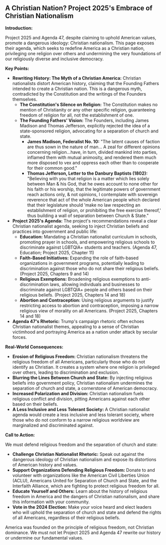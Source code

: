 ## A Christian Nation? Project 2025's Embrace of Christian Nationalism

**Introduction:**

Project 2025 and Agenda 47, despite claiming to uphold American values, promote a dangerous ideology: Christian nationalism. This page exposes their agenda, which seeks to redefine America as a Christian nation, privileging one religion over others and undermining the very foundations of our religiously diverse and inclusive democracy.

**Key Points:**

* **Rewriting History: The Myth of a Christian America:**  Christian nationalists distort American history, claiming that the Founding Fathers intended to create a Christian nation. This is a dangerous myth, contradicted by the Constitution and the writings of the Founders themselves.
    * **The Constitution's Silence on Religion:**  The Constitution makes no mention of Christianity or any other specific religion, guaranteeing freedom of religion for all, not the establishment of one.
    * **The Founding Fathers' Vision:**  The Founders, including James Madison and Thomas Jefferson, explicitly rejected the idea of a state-sponsored religion, advocating for a separation of church and state.
        * **James Madison, Federalist No. 10:**  "The latent causes of faction are thus sown in the nature of man... A zeal for different opinions concerning religion...have, in turn, divided mankind into parties, inflamed them with mutual animosity, and rendered them much more disposed to vex and oppress each other than to cooperate for their common good."
        * **Thomas Jefferson, Letter to the Danbury Baptists (1802):**  "Believing with you that religion is a matter which lies solely between Man & his God, that he owes account to none other for his faith or his worship, that the legitimate powers of government reach actions only, & not opinions, I contemplate with sovereign reverence that act of the whole American people which declared that their legislature should 'make no law respecting an establishment of religion, or prohibiting the free exercise thereof,' thus building a wall of separation between Church & State."
* **Project 2025's Agenda:**  The project's recommendations reveal a clear Christian nationalist agenda, seeking to inject Christian beliefs and practices into government and public life:
    * **Education:**  Mandating a Christian nationalist curriculum in schools, promoting prayer in schools, and empowering religious schools to discriminate against LGBTQIA+ students and teachers. (Agenda 47, Education; Project 2025, Chapter 11)
    * **Faith-Based Initiatives:**  Expanding the role of faith-based organizations in government programs, potentially leading to discrimination against those who do not share their religious beliefs. (Project 2025, Chapters 9 and 14)
    * **Religious Exemptions:**  Broadening religious exemptions to anti-discrimination laws, allowing individuals and businesses to discriminate against LGBTQIA+ people and others based on their religious beliefs. (Project 2025, Chapters 14 and 18)
    * **Abortion and Contraception:**  Using religious arguments to justify restricting access to abortion and contraception, imposing a narrow religious view of morality on all Americans. (Project 2025, Chapters 14 and 18)
* **Agenda 47's Rhetoric:**  Trump's campaign rhetoric often echoes Christian nationalist themes, appealing to a sense of Christian victimhood and portraying America as a nation under attack by secular forces.

**Real-World Consequences:**

* **Erosion of Religious Freedom:**  Christian nationalism threatens the religious freedom of all Americans, particularly those who do not identify as Christian. It creates a system where one religion is privileged over others, leading to discrimination and exclusion.
* **Blurring the Lines Between Church and State:**  By injecting religious beliefs into government policy, Christian nationalism undermines the separation of church and state, a cornerstone of American democracy.
* **Increased Polarization and Division:**  Christian nationalism fuels religious conflict and division, pitting Americans against each other based on their beliefs.
* **A Less Inclusive and Less Tolerant Society:**  A Christian nationalist agenda would create a less inclusive and less tolerant society, where those who do not conform to a narrow religious worldview are marginalized and discriminated against.

**Call to Action:**

We must defend religious freedom and the separation of church and state:

* **Challenge Christian Nationalist Rhetoric:**  Speak out against the dangerous ideology of Christian nationalism and expose its distortions of American history and values.
* **Support Organizations Defending Religious Freedom:**  Donate to and volunteer with organizations like the American Civil Liberties Union (ACLU), Americans United for Separation of Church and State, and the Interfaith Alliance, which are fighting to protect religious freedom for all.
* **Educate Yourself and Others:**  Learn about the history of religious freedom in America and the dangers of Christian nationalism, and share this information with your community.
* **Vote in the 2024 Election:**  Make your voice heard and elect leaders who will uphold the separation of church and state and defend the rights of all Americans, regardless of their religious beliefs.

America was founded on the principle of religious freedom, not Christian dominance. We must not let Project 2025 and Agenda 47 rewrite our history or undermine our fundamental values.
